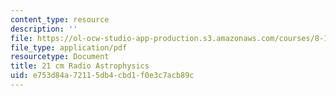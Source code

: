 ```yaml
---
content_type: resource
description: ''
file: https://ol-ocw-studio-app-production.s3.amazonaws.com/courses/8-13-14-experimental-physics-i-ii-junior-lab-fall-2016-spring-2017/e753d84a72115db4cbd1f0e3c7acb89c_MIT8_13-14F16-S17exp46.pdf
file_type: application/pdf
resourcetype: Document
title: 21 cm Radio Astrophysics
uid: e753d84a-7211-5db4-cbd1-f0e3c7acb89c
---
```

